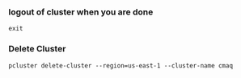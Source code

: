 ### logout of cluster when you are done

`exit`

### Delete Cluster

`pcluster delete-cluster --region=us-east-1 --cluster-name cmaq`

